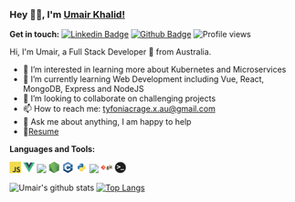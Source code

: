 ### Hey 👋🏽, I'm [Umair Khalid!](https://umairkhalid.github.io) 

**Get in touch:**
[![Linkedin Badge](https://img.shields.io/badge/-umairkhalid-0072b1?style=flat&logo=Linkedin&logoColor=white&link=https://www.linkedin.com/in/umair-khalid-8771b348)](https://www.linkedin.com/in/umair-khalid-8771b348/) [![Github Badge](https://img.shields.io/badge/-umairkhalid-grey?style=flat&logo=github&logoColor=white&link=https://github.com/umairkhalid/)](https://www.github.com/umairkhalid/) ![Profile views](https://gpvc.arturio.dev/umairkhalid)

Hi, I'm Umair, a Full Stack Developer 🚀 from Australia.

- 👀 I’m interested in learning more about Kubernetes and Microservices
- 🌱 I’m currently learning Web Development including Vue, React, MongoDB, Express and NodeJS
- 💞️ I’m looking to collaborate on challenging projects
- 📫 How to reach me: tyfoniacrage.x.au@gmail.com
- 💬 Ask me about anything, I am happy to help
- 📝[Resume](https://drive.google.com/file/d/1GwEbXEJLJZXkx-SqxCBybLJ_rFb-uxVl/view)

**Languages and Tools:**  

<code><img height="20" src="https://raw.githubusercontent.com/github/explore/80688e429a7d4ef2fca1e82350fe8e3517d3494d/topics/javascript/javascript.png"></code>
<code><img height="20" src="https://raw.githubusercontent.com/github/explore/80688e429a7d4ef2fca1e82350fe8e3517d3494d/topics/vue/vue.png"></code>
<code><img height="20" src="https://upload.wikimedia.org/wikipedia/commons/thumb/1/10/CSS3_and_HTML5_logos_and_wordmarks.svg/791px-CSS3_and_HTML5_logos_and_wordmarks.svg.png"></code>
<code><img height="20" src="https://raw.githubusercontent.com/github/explore/80688e429a7d4ef2fca1e82350fe8e3517d3494d/topics/nodejs/nodejs.png"></code>
<code><img height="20" src="https://raw.githubusercontent.com/github/explore/80688e429a7d4ef2fca1e82350fe8e3517d3494d/topics/cpp/cpp.png"></code>
<code><img height="20" src="https://raw.githubusercontent.com/github/explore/80688e429a7d4ef2fca1e82350fe8e3517d3494d/topics/python/python.png"></code>
<code><img height="20" src="https://cdn.iconscout.com/icon/free/png-512/aws-1869025-1583149.png"></code>
<code><img height="20" src="https://raw.githubusercontent.com/github/explore/80688e429a7d4ef2fca1e82350fe8e3517d3494d/topics/git/git.png"></code>
<code><img height="20" src="https://raw.githubusercontent.com/github/explore/80688e429a7d4ef2fca1e82350fe8e3517d3494d/topics/terminal/terminal.png"></code>



![Umair's github stats](https://github-readme-stats.vercel.app/api?username=umairkhalid&show_icons=true&hide_border=true)
[![Top Langs](https://github-readme-stats-axpwmfcg3.vercel.app/api/top-langs/?username=umairkhalid&layout=compact)](https://github.com/umairkhalid/github-readme-stats)
